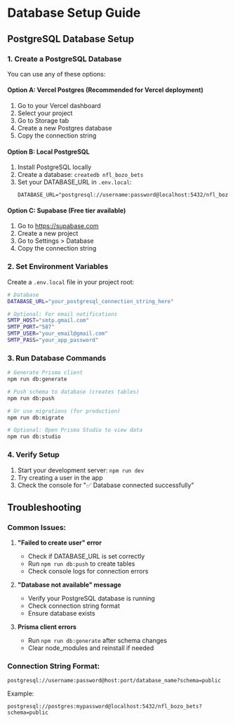 # Database Setup Guide

## PostgreSQL Database Setup

### 1. Create a PostgreSQL Database

You can use any of these options:

#### Option A: Vercel Postgres (Recommended for Vercel deployment)
1. Go to your Vercel dashboard
2. Select your project
3. Go to Storage tab
4. Create a new Postgres database
5. Copy the connection string

#### Option B: Local PostgreSQL
1. Install PostgreSQL locally
2. Create a database: `createdb nfl_bozo_bets`
3. Set your DATABASE_URL in `.env.local`:
   ```
   DATABASE_URL="postgresql://username:password@localhost:5432/nfl_bozo_bets"
   ```

#### Option C: Supabase (Free tier available)
1. Go to https://supabase.com
2. Create a new project
3. Go to Settings > Database
4. Copy the connection string

### 2. Set Environment Variables

Create a `.env.local` file in your project root:

```bash
# Database
DATABASE_URL="your_postgresql_connection_string_here"

# Optional: For email notifications
SMTP_HOST="smtp.gmail.com"
SMTP_PORT="587"
SMTP_USER="your_email@gmail.com"
SMTP_PASS="your_app_password"
```

### 3. Run Database Commands

```bash
# Generate Prisma client
npm run db:generate

# Push schema to database (creates tables)
npm run db:push

# Or use migrations (for production)
npm run db:migrate

# Optional: Open Prisma Studio to view data
npm run db:studio
```

### 4. Verify Setup

1. Start your development server: `npm run dev`
2. Try creating a user in the app
3. Check the console for "✅ Database connected successfully"

## Troubleshooting

### Common Issues:

1. **"Failed to create user" error**
   - Check if DATABASE_URL is set correctly
   - Run `npm run db:push` to create tables
   - Check console logs for connection errors

2. **"Database not available" message**
   - Verify your PostgreSQL database is running
   - Check connection string format
   - Ensure database exists

3. **Prisma client errors**
   - Run `npm run db:generate` after schema changes
   - Clear node_modules and reinstall if needed

### Connection String Format:
```
postgresql://username:password@host:port/database_name?schema=public
```

Example:
```
postgresql://postgres:mypassword@localhost:5432/nfl_bozo_bets?schema=public
```
